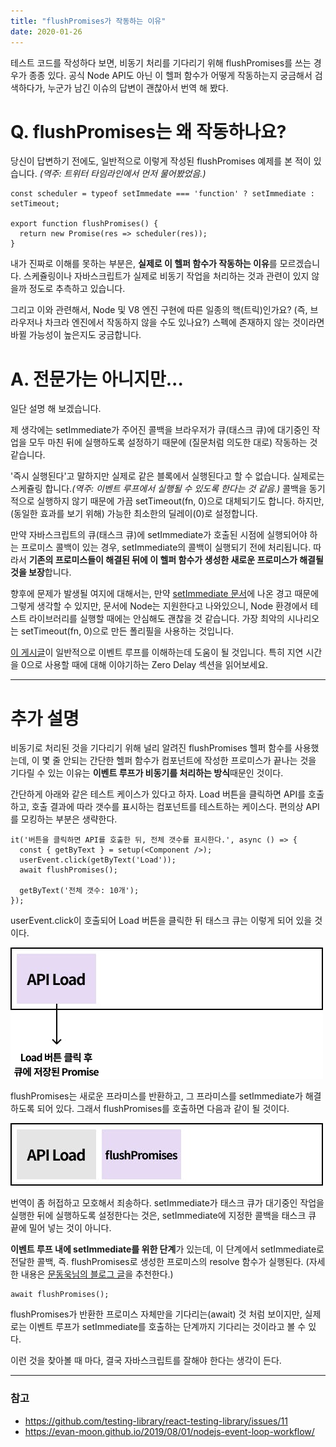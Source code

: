 ```yaml
---
title: "flushPromises가 작동하는 이유"
date: 2020-01-26
---
```


테스트 코드를 작성하다 보면, 비동기 처리를 기다리기 위해 flushPromises를 쓰는 경우가 종종 있다. 공식 Node API도 아닌 이 헬퍼 함수가 어떻게 작동하는지 궁금해서 검색하다가, 누군가 남긴 이슈의 답변이 괜찮아서 번역 해 봤다.

# Q. flushPromises는 왜 작동하나요?

당신이 답변하기 전에도, 일반적으로 이렇게 작성된 flushPromises 예제를 본 적이 있습니다. _(역주: 트위터 타임라인에서 먼저 물어봤었음.)_

```
const scheduler = typeof setImmedate === 'function' ? setImmediate : setTimeout;

export function flushPromises() {
  return new Promise(res => scheduler(res));
}
```

내가 진짜로 이해를 못하는 부분은, **실제로 이 헬퍼 함수가 작동하는 이유**를 모르겠습니다. 스케쥴링이나 자바스크립트가 실제로 비동기 작업을 처리하는 것과 관련이 있지 않을까 정도로 추측하고 있습니다.

그리고 이와 관련해서, Node 및 V8 엔진 구현에 따른 일종의 핵(트릭)인가요? (즉, 브라우저나 차크라 엔진에서 작동하지 않을 수도 있나요?) 스펙에 존재하지 않는 것이라면 바뀔 가능성이 높은지도 궁금합니다.

# A. 전문가는 아니지만...

일단 설명 해 보겠습니다.

제 생각에는 setImmediate가 주어진 콜백을 브라우저가 큐(태스크 큐)에 대기중인 작업을 모두 마친 뒤에 실행하도록 설정하기 때문에 (질문처럼 의도한 대로) 작동하는 것 같습니다.

'즉시 실행된다'고 말하지만 실제로 같은 블록에서 실행된다고 할 수 없습니다. 실제로는 스케쥴링 합니다._(역주: 이벤트 루프에서 실행될 수 있도록 한다는 것 같음.)_ 콜백을 동기적으로 실행하지 않기 때문에 가끔 setTimeout(fn, 0)으로 대체되기도 합니다. 하지만, (동일한 효과를 보기 위해) 가능한 최소한의 딜레이(0)로 설정합니다.

만약 자바스크립트의 큐(태스크 큐)에 setImmediate가 호출된 시점에 실행되어야 하는 프로미스 콜백이 있는 경우, setImmediate의 콜백이 실행되기 전에 처리됩니다. 따라서 **기존의 프로미스들이 해결된 뒤에 이 헬퍼 함수가 생성한 새로운 프로미스가 해결될 것을 보장**합니다.

향후에 문제가 발생될 여지에 대해서는, 만약 [setImmediate 문서](https://developer.mozilla.org/en-US/docs/Web/API/Window/setImmediate)에 나온 경고 때문에 그렇게 생각할 수 있지만, 문서에 Node는 지원한다고 나와있으니, Node 환경에서 테스트 라이브러리를 실행할 때에는 안심해도 괜찮을 것 같습니다. 가장 최악의 시나리오는 setTimeout(fn, 0)으로 만든 폴리필을 사용하는 것입니다.

[이 게시글](https://developer.mozilla.org/ko/docs/Web/JavaScript/EventLoop)이 일반적으로 이벤트 루프를 이해하는데 도움이 될 것입니다. 특히 지연 시간을 0으로 사용할 때에 대해 이야기하는 Zero Delay 섹션을 읽어보세요.

---

# **추가 설명**

비동기로 처리된 것을 기다리기 위해 널리 알려진 flushPromises 헬퍼 함수를 사용했는데, 이 몇 줄 안되는 간단한 헬퍼 함수가 컴포넌트에 작성한 프로미스가 끝나는 것을 기다릴 수 있는 이유는 **이벤트 루프가 비동기를 처리하는 방식**때문인 것이다.

간단하게 아래와 같은 테스트 케이스가 있다고 하자. Load 버튼을 클릭하면 API를 호출하고, 호출 결과에 따라 갯수를 표시하는 컴포넌트를 테스트하는 케이스다. 편의상 API를 모킹하는 부분은 생략한다.

```
it('버튼을 클릭하면 API를 호출한 뒤, 전체 갯수를 표시한다.', async () => {
  const { getByText } = setup(<Component />);
  userEvent.click(getByText('Load'));
  await flushPromises();

  getByText('전체 갯수: 10개');
});
```

userEvent.click이 호출되어 Load 버튼을 클릭한 뒤 태스크 큐는 이렇게 되어 있을 것이다.

![](./1ed7b7ca-fabe-4916-bfee-c6e1763e64ef_1.png)

flushPromises는 새로운 프라미스를 반환하고, 그 프라미스를 setImmediate가 해결하도록 되어 있다. 그래서 flushPromises를 호출하면 다음과 같이 될 것이다.

![](./8c10be7d-af96-480e-a295-663d696fac5b_2.png)

번역이 좀 허접하고 모호해서 죄송하다. setImmediate가 태스크 큐가 대기중인 작업을 실행한 뒤에 실행하도록 설정한다는 것은, setImmediate에 지정한 콜백을 태스크 큐 끝에 밀어 넣는 것이 아니다.

**이벤트 루프 내에 setImmediate를 위한 단계**가 있는데, 이 단계에서 setImmediate로 전달한 콜백, 즉. flushPromises로 생성한 프로미스의 resolve 함수가 실행된다. (자세한 내용은 [문동욱님의 블로그 글](https://evan-moon.github.io/2019/08/01/nodejs-event-loop-workflow/)을 추천한다.)

```
await flushPromises();
```

flushPromises가 반환한 프로미스 자체만을 기다리는(await) 것 처럼 보이지만, 실제로는 이벤트 루프가 setImmediate를 호출하는 단계까지 기다리는 것이라고 볼 수 있다.

이런 것을 찾아볼 때 마다, 결국 자바스크립트를 잘해야 한다는 생각이 든다.

---

### **참고**

- https://github.com/testing-library/react-testing-library/issues/11
- https://evan-moon.github.io/2019/08/01/nodejs-event-loop-workflow/
